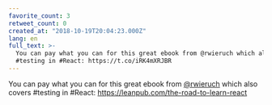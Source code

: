 ```yaml
---
favorite_count: 3
retweet_count: 0
created_at: "2018-10-19T20:04:23.000Z"
lang: en
full_text: >-
  You can pay what you can for this great ebook from @rwieruch which also covers
  #testing in #React: https://t.co/iRK4mXRJBR
---
```


You can pay what you can for this great ebook from
[@rwieruch](https://twitter.com/rwieruch) which also covers #testing in #React:
<https://leanpub.com/the-road-to-learn-react>
